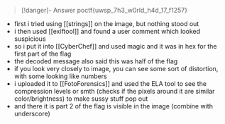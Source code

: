 >[!danger]- Answer
>poctf{uwsp_7h3_w0rld_h4d_17_f1257}
- first i tried using [[strings]] on the image, but nothing stood out
- i then used [[exiftool]] and found a user comment which looked suspicious
- so i put it into [[CyberChef]] and used magic and it was in hex for the first part of the flag
- the decoded message also said this was half of the flag
- if you look very closely to image, you can see some sort of distortion, with some looking like numbers
- i uploaded it to [[FotoForensics]] and used the ELA tool to see the compression levels or smth (checks if the pixels around it are similar color/brightness) to make sussy stuff pop out
- and there it is part 2 of the flag is visible in the image (combine with underscore)
